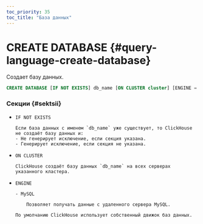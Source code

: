 ```yaml
---
toc_priority: 35
toc_title: "База данных"
---
```


# CREATE DATABASE {#query-language-create-database}

Создает базу данных.

``` sql
CREATE DATABASE [IF NOT EXISTS] db_name [ON CLUSTER cluster] [ENGINE = engine(...)]
```

### Секции {#sektsii}

-   `IF NOT EXISTS`

        Если база данных с именем `db_name` уже существует, то ClickHouse не создаёт базу данных и:
        - Не генерирует исключение, если секция указана.
        - Генерирует исключение, если секция не указана.

-   `ON CLUSTER`

        ClickHouse создаёт базу данных `db_name` на всех серверах указанного кластера.

-   `ENGINE`

        - MySQL

            Позволяет получать данные с удаленного сервера MySQL.

        По умолчанию ClickHouse использует собственный движок баз данных.

<!--hide-->

